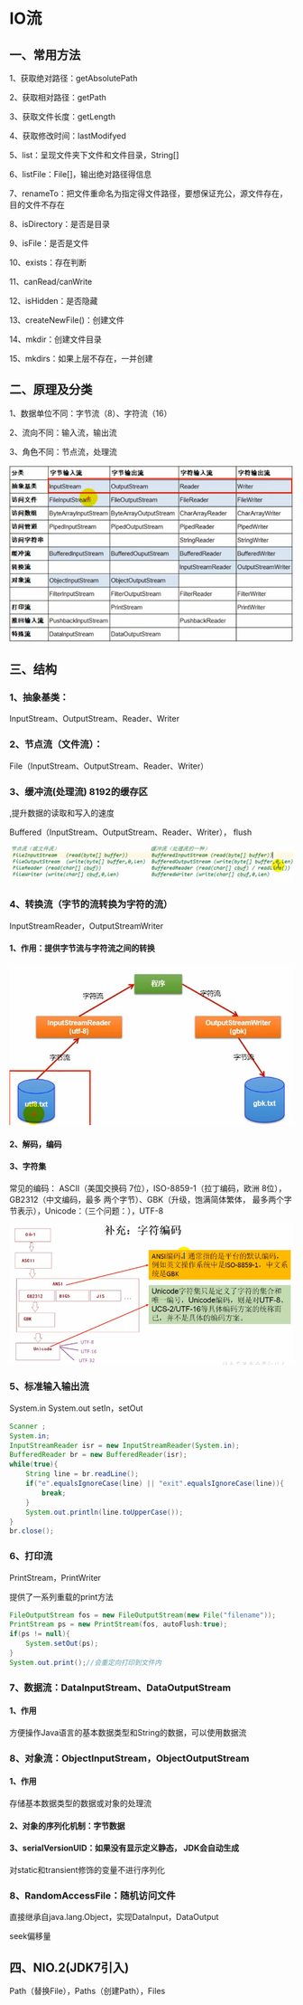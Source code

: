 # IO流

## 一、常用方法

1、获取绝对路径：getAbsolutePath

2、获取相对路径：getPath

3、获取文件长度：getLength

4、获取修改时间：lastModifyed

5、list：呈现文件夹下文件和文件目录，String[]

6、listFile：File[]，输出绝对路径得信息

7、renameTo：把文件重命名为指定得文件路径，要想保证充公，源文件存在， 目的文件不存在

8、isDirectory：是否是目录

9、isFile：是否是文件

10、exists：存在判断

11、canRead/canWrite

12、isHidden：是否隐藏

13、createNewFile()：创建文件

14、mkdir：创建文件目录

15、mkdirs：如果上层不存在，一并创建

## 二、原理及分类

1、数据单位不同：字节流（8）、字符流（16）

2、流向不同：输入流，输出流

3、角色不同：节点流，处理流

![image-20200506114508357](image-20200506114508357.png)

## 三、结构

### 1、抽象基类： 

InputStream、OutputStream、Reader、Writer

### 2、节点流（文件流）：

File（InputStream、OutputStream、Reader、Writer）

### 3、缓冲流(处理流)   8192的缓存区

,提升数据的读取和写入的速度

Buffered（InputStream、OutputStream、Reader、Writer）， flush

![image-20200506192715063](image-20200506192715063.png)

### 4、转换流（字节的流转换为字符的流）

InputStreamReader，OutputStreamWriter

#### 1、作用：提供字节流与字符流之间的转换

![image-20200506200123139](image-20200506200123139.png)

#### 2、解码，编码

#### 3、字符集

常见的编码： ASCII（美国交换码 7位），ISO-8859-1（拉丁编码，欧洲 8位），GB2312（中文编码，最多 两个字节）、GBK（升级，饱满简体繁体， 最多两个字节表示），Unicode：（三个问题：），UTF-8

![image-20200507114628005](image-20200507114628005.png)

### 5、标准输入输出流

System.in System.out   setIn，setOut

```java
Scanner ;
System.in;
InputStreamReader isr = new InputStreamReader(System.in);
BufferedReader br = new BufferedReader(isr);
while(true){
    String line = br.readLine();
    if("e".equalsIgnoreCase(line) || "exit".equalsIgnoreCase(line)){
        break;
    }
    System.out.println(line.toUpperCase());
}
br.close();
```

### 6、打印流

PrintStream，PrintWriter

提供了一系列重载的print方法 

```java
FileOutputStream fos = new FileOutputStream(new File("filename"));
PrintStream ps = new PrintStream(fos, autoFlush:true);
if(ps != null){
    System.setOut(ps);
}
System.out.print();//会重定向打印到文件内
```

### 7、数据流：DataInputStream、DataOutputStream

#### 1、作用

方便操作Java语言的基本数据类型和String的数据，可以使用数据流

### 8、对象流：ObjectInputStream，ObjectOutputStream

#### 1、作用

存储基本数据类型的数据或对象的处理流

#### 2、对象的序列化机制：字节数据

#### 3、serialVersionUID：如果没有显示定义静态， JDK会自动生成

对static和transient修饰的变量不进行序列化

### 8、RandomAccessFile：随机访问文件

直接继承自java.lang.Object，实现DataInput，DataOutput

seek偏移量

## 四、NIO.2(JDK7引入)

Path（替换File），Paths（创建Path），Files

